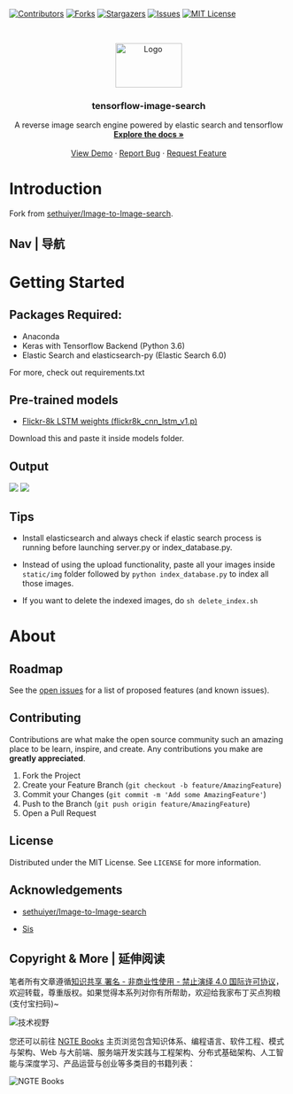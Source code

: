 [![Contributors][contributors-shield]][contributors-url]
[![Forks][forks-shield]][forks-url]
[![Stargazers][stars-shield]][stars-url]
[![Issues][issues-shield]][issues-url]
[![MIT License][license-shield]][license-url]

<!-- PROJECT LOGO -->
<br />
<p align="center">
  <a href="https://github.com/wx-chevalier/tensorflow-image-search">
    <img src="https://s2.ax1x.com/2020/01/16/ljgpUP.png" alt="Logo" width="120" height="80">
  </a>

  <h3 align="center">tensorflow-image-search</h3>

  <p align="center">
    A reverse image search engine powered by elastic search and tensorflow
    <br />
    <a href="https://github.com/wx-chevalier/tensorflow-image-search"><strong>Explore the docs »</strong></a>
    <br />
    <br />
    <a href="https://github.com/wx-chevalier/tensorflow-image-search">View Demo</a>
    ·
    <a href="https://github.com/wx-chevalier/tensorflow-image-search/issues">Report Bug</a>
    ·
    <a href="https://github.com/wx-chevalier/tensorflow-image-search/issues">Request Feature</a>
  </p>
</p>

<!-- ABOUT THE PROJECT -->

# Introduction

Fork from [sethuiyer/Image-to-Image-search](https://github.com/sethuiyer/Image-to-Image-search).

## Nav | 导航

# Getting Started

## Packages Required:

- Anaconda
- Keras with Tensorflow Backend (Python 3.6)
- Elastic Search and elasticsearch-py (Elastic Search 6.0)

For more, check out requirements.txt

## Pre-trained models

- [Flickr-8k LSTM weights (flickr8k_cnn_lstm_v1.p)](https://cs.stanford.edu/people/karpathy/neuraltalk/flickr8k_cnn_lstm_v1.zip)

Download this and paste it inside models folder.

## Output

<img src="static/screenshot-app.jpg"/>

<img src="https://github.com/sethuiyer/Image-to-Image-search/raw/bootstrap/webapp.png"/>

## Tips

- Install elasticsearch and always check if elastic search process is running before launching server.py or index_database.py.

* Instead of using the upload functionality, paste all your images inside `static/img` folder followed by `python index_database.py` to index all those images.

- If you want to delete the indexed images, do `sh delete_index.sh`

# About

<!-- ROADMAP -->

## Roadmap

See the [open issues](https://github.com/wx-chevalier/tensorflow-image-search/issues) for a list of proposed features (and known issues).

<!-- CONTRIBUTING -->

## Contributing

Contributions are what make the open source community such an amazing place to be learn, inspire, and create. Any contributions you make are **greatly appreciated**.

1. Fork the Project
2. Create your Feature Branch (`git checkout -b feature/AmazingFeature`)
3. Commit your Changes (`git commit -m 'Add some AmazingFeature'`)
4. Push to the Branch (`git push origin feature/AmazingFeature`)
5. Open a Pull Request

<!-- LICENSE -->

## License

Distributed under the MIT License. See `LICENSE` for more information.

<!-- ACKNOWLEDGEMENTS -->

## Acknowledgements

- [sethuiyer/Image-to-Image-search](https://github.com/sethuiyer/Image-to-Image-search)

- [Sis](https://github.com/matsui528/sis)

## Copyright & More | 延伸阅读

笔者所有文章遵循[知识共享 署名 - 非商业性使用 - 禁止演绎 4.0 国际许可协议](https://creativecommons.org/licenses/by-nc-nd/4.0/deed.zh)，欢迎转载，尊重版权。如果觉得本系列对你有所帮助，欢迎给我家布丁买点狗粮(支付宝扫码)~

![技术视野](https://s2.ax1x.com/2019/12/03/QQJLvt.png)

您还可以前往 [NGTE Books](https://ng-tech.icu/books/) 主页浏览包含知识体系、编程语言、软件工程、模式与架构、Web 与大前端、服务端开发实践与工程架构、分布式基础架构、人工智能与深度学习、产品运营与创业等多类目的书籍列表：

![NGTE Books](https://s2.ax1x.com/2020/01/18/19uXtI.png)

<!-- MARKDOWN LINKS & IMAGES -->
<!-- https://www.markdownguide.org/basic-syntax/#reference-style-links -->

[contributors-shield]: https://img.shields.io/github/contributors/wx-chevalier/tensorflow-image-search.svg?style=flat-square
[contributors-url]: https://github.com/wx-chevalier/tensorflow-image-search/graphs/contributors
[forks-shield]: https://img.shields.io/github/forks/wx-chevalier/tensorflow-image-search.svg?style=flat-square
[forks-url]: https://github.com/wx-chevalier/tensorflow-image-search/network/members
[stars-shield]: https://img.shields.io/github/stars/wx-chevalier/tensorflow-image-search.svg?style=flat-square
[stars-url]: https://github.com/wx-chevalier/tensorflow-image-search/stargazers
[issues-shield]: https://img.shields.io/github/issues/wx-chevalier/tensorflow-image-search.svg?style=flat-square
[issues-url]: https://github.com/wx-chevalier/tensorflow-image-search/issues
[license-shield]: https://img.shields.io/github/license/wx-chevalier/tensorflow-image-search.svg?style=flat-square
[license-url]: https://github.com/wx-chevalier/tensorflow-image-search/blob/master/LICENSE.txt
